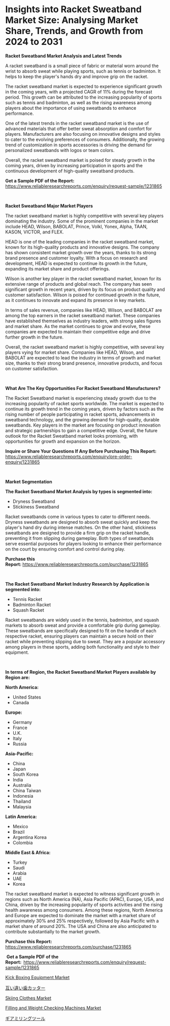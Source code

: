 <p><h1>Insights into Racket Sweatband Market Size: Analysing Market Share, Trends, and Growth from 2024 to 2031</h1></p><p><strong>Racket Sweatband Market Analysis and Latest Trends</strong></p>
<p><p>A racket sweatband is a small piece of fabric or material worn around the wrist to absorb sweat while playing sports, such as tennis or badminton. It helps to keep the player's hands dry and improve grip on the racket.</p><p>The racket sweatband market is expected to experience significant growth in the coming years, with a projected CAGR of 11% during the forecast period. This growth can be attributed to the increasing popularity of sports such as tennis and badminton, as well as the rising awareness among players about the importance of using sweatbands to enhance performance.</p><p>One of the latest trends in the racket sweatband market is the use of advanced materials that offer better sweat absorption and comfort for players. Manufacturers are also focusing on innovative designs and styles to cater to the evolving preferences of consumers. Additionally, the growing trend of customization in sports accessories is driving the demand for personalized sweatbands with logos or team colors.</p><p>Overall, the racket sweatband market is poised for steady growth in the coming years, driven by increasing participation in sports and the continuous development of high-quality sweatband products.</p></p>
<p><strong>Get a Sample PDF of the Report:&nbsp;</strong> <a href="https://www.reliableresearchreports.com/enquiry/request-sample/1231865">https://www.reliableresearchreports.com/enquiry/request-sample/1231865</a></p>
<p>&nbsp;</p>
<p><strong>Racket Sweatband Major Market Players</strong></p>
<p><p>The racket sweatband market is highly competitive with several key players dominating the industry. Some of the prominent companies in the market include HEAD, Wilson, BABOLAT, Prince, Volkl, Yonex, Alpha, TAAN, KASON, VICTOR, and FLEX.</p><p>HEAD is one of the leading companies in the racket sweatband market, known for its high-quality products and innovative designs. The company has shown consistent market growth over the years, thanks to its strong brand presence and customer loyalty. With a focus on research and development, HEAD is expected to continue its growth in the future, expanding its market share and product offerings.</p><p>Wilson is another key player in the racket sweatband market, known for its extensive range of products and global reach. The company has seen significant growth in recent years, driven by its focus on product quality and customer satisfaction. Wilson is poised for continued growth in the future, as it continues to innovate and expand its presence in key markets.</p><p>In terms of sales revenue, companies like HEAD, Wilson, and BABOLAT are among the top earners in the racket sweatband market. These companies have established themselves as industry leaders, with strong sales figures and market share. As the market continues to grow and evolve, these companies are expected to maintain their competitive edge and drive further growth in the future.</p><p>Overall, the racket sweatband market is highly competitive, with several key players vying for market share. Companies like HEAD, Wilson, and BABOLAT are expected to lead the industry in terms of growth and market size, thanks to their strong brand presence, innovative products, and focus on customer satisfaction.</p></p>
<p>&nbsp;</p>
<p><strong>What Are The Key Opportunities For Racket Sweatband Manufacturers?</strong></p>
<p><p>The Racket Sweatband market is experiencing steady growth due to the increasing popularity of racket sports worldwide. The market is expected to continue its growth trend in the coming years, driven by factors such as the rising number of people participating in racket sports, advancements in sweatband technology, and the growing demand for high-quality, durable sweatbands. Key players in the market are focusing on product innovation and strategic partnerships to gain a competitive edge. Overall, the future outlook for the Racket Sweatband market looks promising, with opportunities for growth and expansion on the horizon.</p></p>
<p><strong>Inquire or Share Your Questions If Any Before Purchasing This Report:</strong> <a href="https://www.reliableresearchreports.com/enquiry/pre-order-enquiry/1231865">https://www.reliableresearchreports.com/enquiry/pre-order-enquiry/1231865</a></p>
<p>&nbsp;</p>
<p><strong>Market Segmentation</strong></p>
<p><strong>The Racket Sweatband Market Analysis by types is segmented into:</strong></p>
<p><ul><li>Dryness Sweatband</li><li>Stickiness Sweatband</li></ul></p>
<p><p>Racket sweatbands come in various types to cater to different needs. Dryness sweatbands are designed to absorb sweat quickly and keep the player's hand dry during intense matches. On the other hand, stickiness sweatbands are designed to provide a firm grip on the racket handle, preventing it from slipping during gameplay. Both types of sweatbands serve essential purposes for players looking to enhance their performance on the court by ensuring comfort and control during play.</p></p>
<p><strong>Purchase this Report:&nbsp;</strong><a href="https://www.reliableresearchreports.com/purchase/1231865">https://www.reliableresearchreports.com/purchase/1231865</a></p>
<p>&nbsp;</p>
<p><strong>The Racket Sweatband Market Industry Research by Application is segmented into:</strong></p>
<p><ul><li>Tennis Racket</li><li>Badminton Racket</li><li>Squash Racket</li></ul></p>
<p><p>Racket sweatbands are widely used in the tennis, badminton, and squash markets to absorb sweat and provide a comfortable grip during gameplay. These sweatbands are specifically designed to fit on the handle of each respective racket, ensuring players can maintain a secure hold on their racket while preventing slipping due to sweat. They are a popular accessory among players in these sports, adding both functionality and style to their equipment.</p></p>
<p>&nbsp;</p>
<p><strong>In terms of Region, the Racket Sweatband Market Players available by Region are:</strong></p>
<p>
    <p> <strong> North America: </strong>
        <ul>
            <li>United States</li>
            <li>Canada</li>
        </ul>
        </p> 
    <p> <strong> Europe: </strong>
        <ul>
            <li>Germany</li>
            <li>France</li>
            <li>U.K.</li>
            <li>Italy</li>
            <li>Russia</li>
        </ul>
        </p> 
    <p> <strong> Asia-Pacific: </strong>
        <ul>
            <li>China</li>
            <li>Japan</li>
            <li>South Korea</li>
            <li>India</li>
            <li>Australia</li>
            <li>China Taiwan</li>
            <li>Indonesia</li>
            <li>Thailand</li>
            <li>Malaysia</li>
        </ul>
        </p> 
    <p> <strong> Latin America: </strong>
        <ul>
            <li>Mexico</li>
            <li>Brazil</li>
            <li>Argentina Korea</li>
            <li>Colombia</li>
        </ul>
        </p> 
    <p> <strong> Middle East & Africa: </strong>
        <ul>
            <li>Turkey</li>
            <li>Saudi</li>
            <li>Arabia</li>
            <li>UAE</li>
            <li>Korea</li>
        </ul>
    </p>
    </p>
<p><p>The racket sweatband market is expected to witness significant growth in regions such as North America (NA), Asia Pacific (APAC), Europe, USA, and China, driven by the increasing popularity of sports activities and the rising health awareness among consumers. Among these regions, North America and Europe are expected to dominate the market with a market share of approximately 30% and 25% respectively, followed by Asia Pacific with a market share of around 20%. The USA and China are also anticipated to contribute substantially to the market growth.</p></p>
<p><strong>Purchase this Report: </strong><a href="https://www.reliableresearchreports.com/purchase/1231865">https://www.reliableresearchreports.com/purchase/1231865</a></p>
<p>&nbsp;<strong>Get a Sample PDF of the Report:&nbsp;&nbsp;</strong><a href="https://www.reliableresearchreports.com/enquiry/request-sample/1231865">https://www.reliableresearchreports.com/enquiry/request-sample/1231865</a></p>
<p><strong></strong></p>
<p><p><a href="https://github.com/dx0328/Market-Research-Report-List-1/blob/main/kick-boxing-equipment-market.md">Kick Boxing Equipment Market</a></p><p><a href="https://github.com/EmoryYundt1935/Market-Research-Report-List-1/blob/main/76306935362.md">互い違い歯カッター</a></p><p><a href="https://github.com/Glendatilghmankmgz0rbhwpy/Market-Research-Report-List-1/blob/main/skiing-clothes-market.md">Skiing Clothes Market</a></p><p><a href="https://issuu.com/reportprime-2/docs/filling-and-weight-checking-machines-market-size-2">Filling and Weight Checking Machines Market</a></p><p><a href="https://github.com/mcbeesbxa270/Market-Research-Report-List-1/blob/main/15857815361.md">ギアミリングツール</a></p></p>